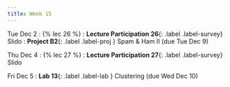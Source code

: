 ```yaml
---
title: Week 15
---
```


Tue Dec 2
: {% lec 26 %}
    <!-- : [Note 25](https://ds100.org/course-notes/pca_2/pca_2.html) -->
: **Lecture Participation 26**{: .label .label-survey} Slido
: **Project B2**{: .label .label-proj } Spam & Ham II (due Tue Dec 9) 

Thu Dec 4
: {% lec 27 %}
: **Lecture Participation 27**{: .label .label-survey} Slido

Fri Dec 5
: **Lab 13**{: .label .label-lab } Clustering (due Wed Dec 10)
